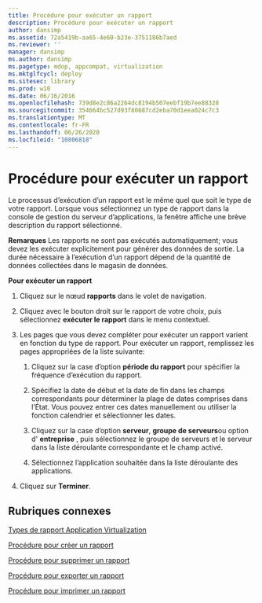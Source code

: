 ```yaml
---
title: Procédure pour exécuter un rapport
description: Procédure pour exécuter un rapport
author: dansimp
ms.assetid: 72a5419b-aa65-4e60-b23e-3751186b7aed
ms.reviewer: ''
manager: dansimp
ms.author: dansimp
ms.pagetype: mdop, appcompat, virtualization
ms.mktglfcycl: deploy
ms.sitesec: library
ms.prod: w10
ms.date: 06/16/2016
ms.openlocfilehash: 739d8e2c86a2264dc8194b507eebf19b7ee88328
ms.sourcegitcommit: 354664bc527d93f80687cd2eba70d1eea024c7c3
ms.translationtype: MT
ms.contentlocale: fr-FR
ms.lasthandoff: 06/26/2020
ms.locfileid: "10806818"
---
```

# Procédure pour exécuter un rapport


Le processus d’exécution d’un rapport est le même quel que soit le type de votre rapport. Lorsque vous sélectionnez un type de rapport dans la console de gestion du serveur d’applications, la fenêtre affiche une brève description du rapport sélectionné.

**Remarques**  Les rapports ne sont pas exécutés automatiquement; vous devez les exécuter explicitement pour générer des données de sortie. La durée nécessaire à l’exécution d’un rapport dépend de la quantité de données collectées dans le magasin de données.

 

**Pour exécuter un rapport**

1.  Cliquez sur le nœud **rapports** dans le volet de navigation.

2.  Cliquez avec le bouton droit sur le rapport de votre choix, puis sélectionnez **exécuter le rapport** dans le menu contextuel.

3.  Les pages que vous devez compléter pour exécuter un rapport varient en fonction du type de rapport. Pour exécuter un rapport, remplissez les pages appropriées de la liste suivante:

    1.  Cliquez sur la case d’option **période du rapport** pour spécifier la fréquence d’exécution du rapport.

    2.  Spécifiez la date de début et la date de fin dans les champs correspondants pour déterminer la plage de dates comprises dans l’État. Vous pouvez entrer ces dates manuellement ou utiliser la fonction calendrier et sélectionner les dates.

    3.  Cliquez sur la case d’option **serveur**, **groupe de serveurs**ou option d' **entreprise** , puis sélectionnez le groupe de serveurs et le serveur dans la liste déroulante correspondante et le champ activé.

    4.  Sélectionnez l’application souhaitée dans la liste déroulante des applications.

4.  Cliquez sur **Terminer**.

## Rubriques connexes


[Types de rapport Application Virtualization](application-virtualization-report-types.md)

[Procédure pour créer un rapport](how-to-create-a-reportserver.md)

[Procédure pour supprimer un rapport](how-to-delete-a-reportserver.md)

[Procédure pour exporter un rapport](how-to-export-a-reportserver.md)

[Procédure pour imprimer un rapport](how-to-print-a-reportserver.md)

 

 






